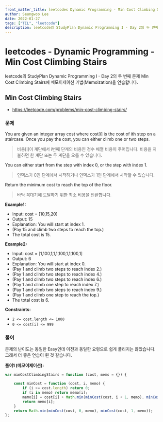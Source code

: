 ```yaml
---
front_matter_title: leetcodes Dynamic Programming - Min Cost Climbing Stairs / javascript
author: Seungwoo Lee
date: 2022-01-27
tags: ["TIL", "leetcode"]
description: leetcode의 StudyPlan Dynamic Programming I - Day 2의 두 번째 문제 Min Cost Climbing Stairs에 메모이제이션 기법(Memoization)을 연습합니다.
---
```


# leetcodes - Dynamic Programming - Min Cost Climbing Stairs

leetcode의 StudyPlan Dynamic Programming I - Day 2의 두 번째 문제 Min Cost Climbing Stairs에 메모이제이션 기법(Memoization)을 연습합니다.

## Min Cost Climbing Stairs

* <https://leetcode.com/problems/min-cost-climbing-stairs/>

### 문제

You are given an integer array cost where cost[i] is the cost of ith step on a staircase. Once you pay the cost, you can either climb one or two steps.
> 비용[i]이 계단에서 i번째 단계의 비용인 정수 배열 비용이 주어집니다. 비용을 지불하면 한 계단 또는 두 계단을 오를 수 있습니다.

You can either start from the step with index 0, or the step with index 1.
> 인덱스가 0인 단계에서 시작하거나 인덱스가 1인 단계에서 시작할 수 있습니다.

Return the minimum cost to reach the top of the floor.
> 바닥 꼭대기에 도달하기 위한 최소 비용을 반환합니다.

**Example1:**

* Input: cost = [10,15,20]
* Output: 15
* Explanation: You will start at index 1.
* (Pay 15 and climb two steps to reach the top.)
* The total cost is 15.

**Example2:**

* Input: cost = [1,100,1,1,1,100,1,1,100,1]
* Output: 6
* Explanation: You will start at index 0.
* (Pay 1 and climb two steps to reach index 2.)
* (Pay 1 and climb two steps to reach index 4.)
* (Pay 1 and climb two steps to reach index 6.)
* (Pay 1 and climb one step to reach index 7.)
* (Pay 1 and climb two steps to reach index 9.)
* (Pay 1 and climb one step to reach the top.)
* The total cost is 6.

**Constraints:**

* `2 <= cost.length <= 1000`
* `0 <= cost[i] <= 999`

### 풀이

문제의 난이도는 동일한 Easy인데 이전과 동일한 요령으로 쉽게 풀리지는 않았습니다. 그래서 더 좋은 연습이 된 것 같습니다.

**풀이1 (메모이제이션):**

```js
var minCostClimbingStairs = function (cost, memo = {}) {

    const minCost = function (cost, i, memo) {
        if (i >= cost.length) return 0;
        if (i in memo) return memo[i];
        memo[i] = cost[i] + Math.min(minCost(cost, i + 1, memo), minCost(cost, i + 2, memo));
        return memo[i];
    }
    return Math.min(minCost(cost, 0, memo), minCost(cost, 1, memo));
};
```
